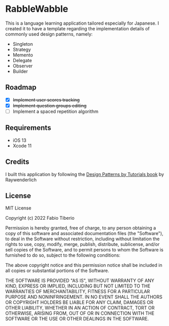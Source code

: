 # RabbleWabble
This is a language learning application tailored especially for Japanese. I created it to have a template regarding the implementation details of commonly used design patterns, namely:
* Singleton
* Strategy
* Memento
* Delegate
* Observer
* Builder
## Roadmap
- [x] ~~Implement user scores tracking~~
- [x] ~~Implement question groups editing~~
- [ ] Implement a spaced repetition algorithm
## Requirements
* iOS 13
* Xcode 11
## Credits
I built this application by following the [Design Patterns by Tutorials book](https://www.raywenderlich.com/books/design-patterns-by-tutorials/v3.0#ratings-count-hook) by Raywenderlich
## License
MIT License

Copyright (c) 2022 Fabio Tiberio

Permission is hereby granted, free of charge, to any person obtaining a copy
of this software and associated documentation files (the "Software"), to deal
in the Software without restriction, including without limitation the rights
to use, copy, modify, merge, publish, distribute, sublicense, and/or sell
copies of the Software, and to permit persons to whom the Software is
furnished to do so, subject to the following conditions:

The above copyright notice and this permission notice shall be included in all
copies or substantial portions of the Software.

THE SOFTWARE IS PROVIDED "AS IS", WITHOUT WARRANTY OF ANY KIND, EXPRESS OR
IMPLIED, INCLUDING BUT NOT LIMITED TO THE WARRANTIES OF MERCHANTABILITY,
FITNESS FOR A PARTICULAR PURPOSE AND NONINFRINGEMENT. IN NO EVENT SHALL THE
AUTHORS OR COPYRIGHT HOLDERS BE LIABLE FOR ANY CLAIM, DAMAGES OR OTHER
LIABILITY, WHETHER IN AN ACTION OF CONTRACT, TORT OR OTHERWISE, ARISING FROM,
OUT OF OR IN CONNECTION WITH THE SOFTWARE OR THE USE OR OTHER DEALINGS IN THE
SOFTWARE.

